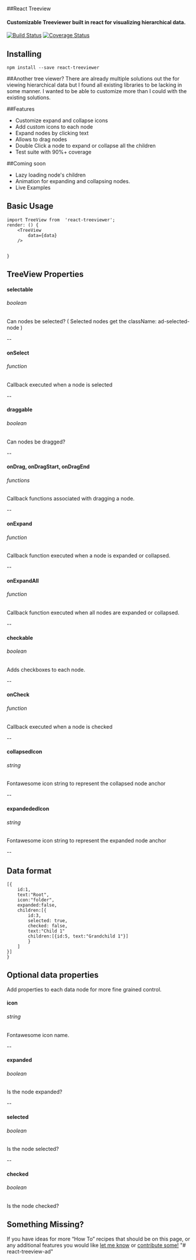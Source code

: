 ##React Treeview
#### Customizable Treeviewer built in react for visualizing hierarchical data.
[![Build Status](https://travis-ci.org/arthurchipdean/react-treeviewer.svg?branch=master)](https://travis-ci.org/arthurchipdean/react-treeviewer)
[![Coverage Status](https://coveralls.io/repos/github/arthurchipdean/react-treeviewer/badge.svg?branch=master)](https://coveralls.io/github/arthurchipdean/react-treeviewer?branch=master)
## Installing

```
npm install --save react-treeviewer
```

##Another tree viewer?
There are already multiple solutions out the for viewing hierarchical data but I found all existing libraries to be lacking in some manner. I wanted to be able to customize more than I could with the existing solutions.

##Features
* Customize expand and collapse icons
* Add custom icons to each node
* Expand nodes by clicking text
* Allows to drag nodes
* Double Click a node to expand or collapse all the children
* Test suite with 90%+ coverage

##Coming soon
* Lazy loading node's children
* Animation for expanding and collapsing nodes.
* Live Examples


## Basic Usage
```
import TreeView from  'react-treeviewer';
render: () {
    <TreeView
        data={data}
    />


}
```
## TreeView Properties

#### selectable
###### boolean
Can nodes be selected? ( Selected nodes get the className: ad-selected-node )

--

#### onSelect
###### function
Callback executed when a node is selected

--

#### draggable
###### boolean
Can nodes be dragged?

--

#### onDrag, onDragStart, onDragEnd
###### functions
Callback functions associated with dragging a node.

--

#### onExpand
###### function
Callback function executed when a node is expanded or collapsed.

--

#### onExpandAll
###### function
Callback function executed when all nodes are expanded or collapsed.

--

#### checkable
###### boolean
Adds checkboxes to each node.

--

#### onCheck
###### function
Callback executed when a node is checked

--

#### collapsedIcon
###### string
Fontawesome icon string to represent the collapsed node anchor

--

#### expandededIcon
###### string
Fontawesome icon string to represent the expanded node anchor

--
## Data format
```
[{
    id:1,
    text:"Root",
    icon:"folder",
    expanded:false,
    children:[{
        id:3,
        selected: true,
        checked: false,
        text:"Child 1"
        children:[{id:5, text:"Grandchild 1"}]
        }
    ]
}]
}
```
## Optional data properties
Add properties to each data node for more fine grained control.

#### icon
###### string
Fontawesome icon name.

--

#### expanded
###### boolean
Is the node expanded?

--

#### selected
###### boolean
Is the node selected?

--

#### checked
###### boolean
Is the node checked?


## Something Missing?

If you have ideas for more “How To” recipes that should be on this page, or any additional features you would like [let me know](https://github.com/arthurchipdean/react-treeview/issues) or [contribute some!](https://github.com/arthurchipdean/react-treeview/pulls)
"# react-treeview-ad" 
